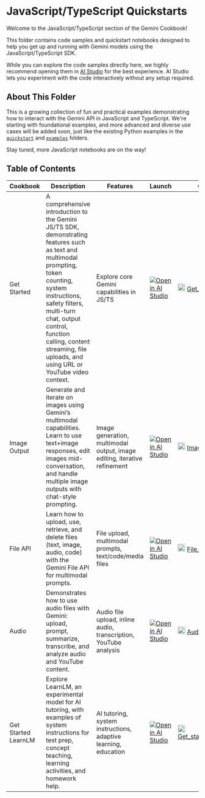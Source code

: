 # JavaScript/TypeScript Quickstarts

Welcome to the JavaScript/TypeScript section of the Gemini Cookbook!

This folder contains code samples and quickstart notebooks designed to help you get up and running with Gemini models using the JavaScript/TypeScript SDK.

While you can explore the code samples directly here, we highly recommend opening them in [AI Studio](https://aistudio.google.com/app/apps) for the best experience. AI Studio lets you experiment with the code interactively without any setup required.

## About This Folder

This is a growing collection of fun and practical examples demonstrating how to interact with the Gemini API in JavaScript and TypeScript. We're starting with foundational examples, and more advanced and diverse use cases will be added soon, just like the existing Python examples in the [`quickstart`](../quickstarts/) and [`examples`](../examples/) folders.

Stay tuned, more JavaScript notebooks are on the way!

## Table of Contents

| Cookbook | Description | Features | Launch | Code File |
| --- | --- | --- | --- | --- | 
| Get Started | A comprehensive introduction to the Gemini JS/TS SDK, demonstrating features such as text and multimodal prompting, token counting, system instructions, safety filters, multi-turn chat, output control, function calling, content streaming, file uploads, and using URL or YouTube video context. | Explore core Gemini capabilities in JS/TS | [![Open in AI Studio](https://storage.googleapis.com/generativeai-downloads/images/Open_in_AIStudio.svg)](https://aistudio.google.com/apps/bundled/get_started?showPreview=true) | <img src="https://cdn.jsdelivr.net/gh/devicons/devicon/icons/javascript/javascript-original.svg" alt="JS" width="20"/> [Get_Started.js](./Get_Started.js) |
| Image Output | Generate and iterate on images using Gemini’s multimodal capabilities. Learn to use text+image responses, edit images mid-conversation, and handle multiple image outputs with chat-style prompting. | Image generation, multimodal output, image editing, iterative refinement | [![Open in AI Studio](https://storage.googleapis.com/generativeai-downloads/images/Open_in_AIStudio.svg)](https://aistudio.google.com/apps/bundled/get_started_image_out?showPreview=true) | <img src="https://cdn.jsdelivr.net/gh/devicons/devicon/icons/javascript/javascript-original.svg" alt="JS" width="20"/> [ImageOutput.js](./ImageOutput.js) |
| File API | Learn how to upload, use, retrieve, and delete files (text, image, audio, code) with the Gemini File API for multimodal prompts. | File upload, multimodal prompts, text/code/media files | [![Open in AI Studio](https://storage.googleapis.com/generativeai-downloads/images/Open_in_AIStudio.svg)](https://aistudio.google.com/apps/bundled/file_api?showPreview=true) | <img src="https://cdn.jsdelivr.net/gh/devicons/devicon/icons/javascript/javascript-original.svg" alt="JS" width="20"/> [File_API.js](./File_API.js) |
| Audio | Demonstrates how to use audio files with Gemini: upload, prompt, summarize, transcribe, and analyze audio and YouTube content. | Audio file upload, inline audio, transcription, YouTube analysis | [![Open in AI Studio](https://storage.googleapis.com/generativeai-downloads/images/Open_in_AIStudio.svg)](https://aistudio.google.com/apps/bundled/audio?showPreview=true) | <img src="https://cdn.jsdelivr.net/gh/devicons/devicon/icons/javascript/javascript-original.svg" alt="JS" width="20"/> [Audio.js](./Audio.js) |
| Get Started LearnLM | Explore LearnLM, an experimental model for AI tutoring, with examples of system instructions for test prep, concept teaching, learning activities, and homework help. | AI tutoring, system instructions, adaptive learning, education | [![Open in AI Studio](https://storage.googleapis.com/generativeai-downloads/images/Open_in_AIStudio.svg)](https://aistudio.google.com/apps/bundled/get_started_learnlm?showPreview=true) | <img src="https://cdn.jsdelivr.net/gh/devicons/devicon/icons/javascript/javascript-original.svg" alt="JS" width="20"/> [Get_started_LearnLM.js](./Get_started_LearnLM.js) |

